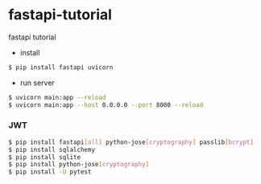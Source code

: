 # fastapi-tutorial
fastapi tutorial
* install
```bash
$ pip install fastapi uvicorn

```

* run server
```bash
$ uvicorn main:app --reload
$ uvicorn main:app --host 0.0.0.0 --port 8000 --reload
```

### JWT

```bash
$ pip install fastapi[all] python-jose[cryptography] passlib[bcrypt]
$ pip install sqlalchemy
$ pip install sqlite
$ pip install python-jose[cryptography]
$ pip install -U pytest
```
